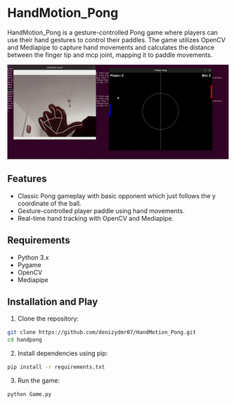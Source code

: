 # HandMotion_Pong

HandMotion_Pong is a gesture-controlled Pong game where players can use their hand gestures to control their paddles. The game utilizes OpenCV and Mediapipe to capture hand movements and calculates the distance between the finger tip and mcp joint, mapping it to paddle movements.

![Demo](gif/GIF.gif)

## Features

- Classic Pong gameplay with basic opponent which just follows the y coordinate of the ball.
- Gesture-controlled player paddle using hand movements.
- Real-time hand tracking with OpenCV and Mediapipe.

## Requirements

- Python 3.x
- Pygame
- OpenCV
- Mediapipe

## Installation and Play

1. Clone the repository:

```bash
git clone https://github.com/denizydmr07/HandMotion_Pong.git
cd handpong
```

2. Install dependencies using pip:
   
```bash
pip install -r requirements.txt
```

3. Run the game:

```bash
python Game.py

```
